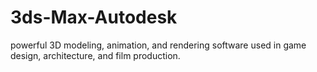 # 3ds-Max-Autodesk
powerful 3D modeling, animation, and rendering software used in game design, architecture, and film production. 
